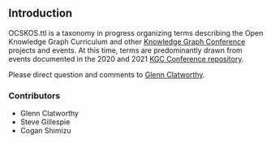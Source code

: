 ## Introduction

OCSKOS.ttl is a taxonomy in progress organizing terms describing the Open Knowledge Graph Curriculum and other [Knowledge Graph Conference](https://www.knowledgegraph.tech) projects and events. At this time, terms are predominantly drawn from events documented in the 2020 and 2021 [KGC Conference repository](https://github.com/GlennClatworthy/KGC-knowledge-graph).

Please direct question and comments to [Glenn Clatworthy](https://github.com/GlennClatworthy).

### Contributors

* Glenn Clatworthy
* Steve Gillespie
* Cogan Shimizu
